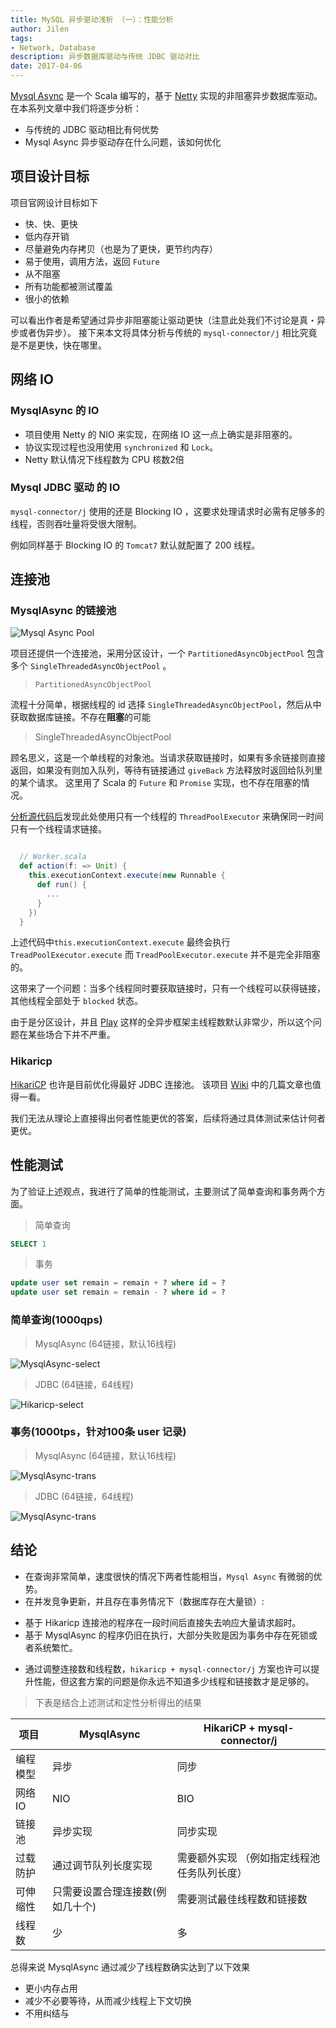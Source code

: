 ```yaml
---
title: MySQL 异步驱动浅析 （一）：性能分析
author: Jilen
tags:
- Network, Database
description: 异步数据库驱动与传统 JDBC 驱动对比
date: 2017-04-06
---
```


[Mysql Async](https://github.com/mauricio/postgresql-async) 是一个 Scala 编写的，基于 [Netty](https://netty.io) 实现的非阻塞异步数据库驱动。在本系列文章中我们将逐步分析：

+ 与传统的 JDBC 驱动相比有何优势
+ Mysql Async 异步驱动存在什么问题，该如何优化

##  项目设计目标

项目官网设计目标如下

+ 快、快、更快
+ 低内存开销
+ 尽量避免内存拷贝（也是为了更快，更节约内存）
+ 易于使用，调用方法，返回 `Future`
+ 从不阻塞
+ 所有功能都被测试覆盖
+ 很小的依赖

可以看出作者是希望通过异步非阻塞能让驱动更快（注意此处我们不讨论是真・异步或者伪异步）。
接下来本文将具体分析与传统的 `mysql-connector/j` 相比究竟是不是更快，快在哪里。

## 网络 IO

### MysqlAsync 的 IO

+ 项目使用 Netty 的 NIO 来实现，在网络 IO 这一点上确实是非阻塞的。
+ 协议实现过程也没用使用 `synchronized` 和 `Lock`。
+ Netty 默认情况下线程数为 CPU 核数2倍

### Mysql JDBC 驱动 的 IO

`mysql-connector/j` 使用的还是 Blocking IO ，这要求处理请求时必需有足够多的线程，否则吞吐量将受很大限制。

例如同样基于 Blocking IO 的 `Tomcat7` 默认就配置了 200 线程。

## 连接池

### MysqlAsync 的链接池


![Mysql Async Pool](/images/2017/04/postgres-async-pool.png)

项目还提供一个连接池，采用分区设计，一个 `PartitionedAsyncObjectPool` 包含多个 `SingleThreadedAsyncObjectPool` 。

> `PartitionedAsyncObjectPool`

流程十分简单，根据线程的 id 选择 `SingleThreadedAsyncObjectPool`，然后从中获取数据库链接。不存在**阻塞**的可能

> SingleThreadedAsyncObjectPool

顾名思义，这是一个单线程的对象池。当请求获取链接时，如果有多余链接则直接返回，如果没有则加入队列，等待有链接通过 `giveBack` 方法释放时返回给队列里的某个请求。
这里用了 Scala 的 `Future` 和 `Promise` 实现，也不存在阻塞的情况。

[分析源代码后](https://github.com/mauricio/postgresql-async/blob/master/db-async-common/src/main/scala/com/github/mauricio/async/db/pool/SingleThreadedAsyncObjectPool.scala#L202)发现此处使用只有一个线程的 `ThreadPoolExecutor` 来确保同一时间只有一个线程请求链接。

```scala

  // Worker.scala
  def action(f: => Unit) {
    this.executionContext.execute(new Runnable {
      def run() {
        ...
      }
    })
  }

```


上述代码中`this.executionContext.execute` 最终会执行 `TreadPoolExecutor.execute`
而 `TreadPoolExecutor.execute` 并不是完全非阻塞的。

这带来了一个问题：当多个线程同时要获取链接时，只有一个线程可以获得链接，其他线程全部处于 `blocked` 状态。

由于是分区设计，并且 [Play](http://www.playframework.com)
这样的全异步框架主线程数默认非常少，所以这个问题在某些场合下并不严重。

### Hikaricp

[HikariCP](https://github.com/brettwooldridge/HikariCP) 也许是目前优化得最好 JDBC 连接池。
该项目 [Wiki](https://github.com/brettwooldridge/HikariCP/wiki) 中的几篇文章也值得一看。

我们无法从理论上直接得出何者性能更优的答案，后续将通过具体测试来估计何者更优。




## 性能测试

为了验证上述观点，我进行了简单的性能测试，主要测试了简单查询和事务两个方面。

> 简单查询

```sql
SELECT 1
```

> 事务

```sql
update user set remain = remain + ? where id = ?
update user set remain = remain - ? where id = ?
```


### 简单查询(1000qps)

> MysqlAsync (64链接，默认16线程)

![MysqlAsync-select](/images/2017/04/mysql-async-select.png)

> JDBC  (64链接，64线程)

![Hikaricp-select](/images/2017/04/hikaricp-select.png)

### 事务(1000tps，针对100条 user 记录)

> MysqlAsync (64链接，默认16线程)

![MysqlAsync-trans](/images/2017/04/mysql-async-trans.png)

> JDBC (64链接，64线程)

![MysqlAsync-trans](/images/2017/04/hikaricp-trans.png)

## 结论

+ 在查询非常简单，速度很快的情况下两者性能相当，`Mysql Async` 有微弱的优势。
+ 在并发竞争更新，并且存在事务情况下（数据库存在大量锁）:
 - 基于 Hikaricp 连接池的程序在一段时间后直接失去响应大量请求超时。
 - 基于 MysqlAsync 的程序仍旧在执行，大部分失败是因为事务中存在死锁或者系统繁忙。
+ 通过调整连接数和线程数，`hikaricp + mysql-connector/j` 方案也许可以提升性能，但这套方案的问题是你永远不知道多少线程和链接数才是足够的。


> 下表是结合上述测试和定性分析得出的结果

项目|MysqlAsync|HikariCP + mysql-connector/j
---|---|---
编程模型 | 异步 | 同步
网络IO | NIO | BIO
链接池 | 异步实现 | 同步实现
过载防护 | 通过调节队列长度实现 | 需要额外实现 （例如指定线程池任务队列长度）
可伸缩性 | 只需要设置合理连接数(例如几十个) | 需要测试最佳线程数和链接数
线程数 | 少 | 多

总得来说 MysqlAsync 通过减少了线程数确实达到了以下效果

+ 更小内存占用
+ 减少不必要等待，从而减少线程上下文切换
+ 不用纠结与
